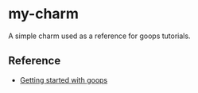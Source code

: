 # my-charm

A simple charm used as a reference for goops tutorials.

## Reference

- [Getting started with goops](https://gruyaume.github.io/goops/tutorials/getting_started/)
